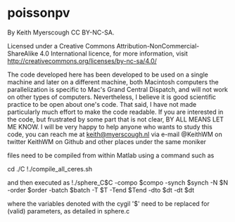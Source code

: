 # poissonpv

By Keith Myerscough CC BY-NC-SA.

Licensed under a Creative Commons Attribution-NonCommercial-ShareAlike 4.0 International licence,
for more information, visit http://creativecommons.org/licenses/by-nc-sa/4.0/

The code developed here has been developed to be used on a single machine and later on a different machine, both Macintosh computers
the parallelization is specific to Mac's Grand Central Dispatch, and will not work on other types of computers. Nevertheless, I believe
it is good scientific practice to be open about one's code. That said, I have not made particularly much effort to make the code readable.
If you are interested in the code, but frustrated by some part that is not clear, BY ALL MEANS LET ME KNOW. I will be very happy to help
anyone who wants to study this code, you can reach me at
  keith@myerscough.nl via e-mail
  @KeithWM on twitter
  KeithWM on Github
  and other places under the same moniker

files need to be compiled from within Matlab using a command such as

cd ./C
!./compile_all_ceres.sh

and then executed as 
!./sphere_C$C -compo $compo -synch $synch -N $N -order $order -batch $batch -T $T -Tend $Tend -dto $dt -dt $dt

where the variables denoted with the cygil '$' need to be replaced for (valid) parameters, as detailed in sphere.c

